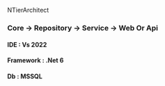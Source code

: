 NTierArchitect

### Core → Repository → Service → Web Or Api

#### IDE : Vs 2022
#### Framework : .Net 6
#### Db : MSSQL
